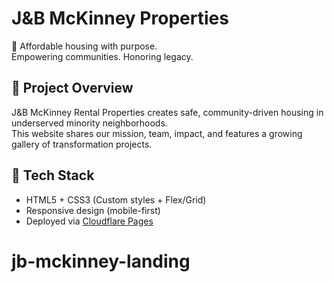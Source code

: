 # J&B McKinney Properties

🌱 Affordable housing with purpose.  
Empowering communities. Honoring legacy.

## 📄 Project Overview

J&B McKinney Rental Properties creates safe, community-driven housing in underserved minority neighborhoods.  
This website shares our mission, team, impact, and features a growing gallery of transformation projects.

## 🚀 Tech Stack

- HTML5 + CSS3 (Custom styles + Flex/Grid)
- Responsive design (mobile-first)
- Deployed via [Cloudflare Pages](https://pages.cloudflare.com)
# jb-mckinney-landing
